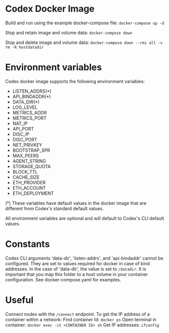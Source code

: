 # Codex Docker Image

Build and run using the example docker-compose file:
`docker-compose up -d`

Stop and retain image and volume data:
`docker-compose down`

Stop and delete image and volume data:
`docker-compose down --rmi all -v`
`rm -R hostdatadir`

# Environment variables
Codex docker image supports the following environment variables:
- LISTEN_ADDRS(*)
- API_BINDADDR(*)
- DATA_DIR(*)
- LOG_LEVEL
- METRICS_ADDR
- METRICS_PORT
- NAT_IP
- API_PORT
- DISC_IP
- DISC_PORT
- NET_PRIVKEY
- BOOTSTRAP_SPR
- MAX_PEERS
- AGENT_STRING
- STORAGE_QUOTA
- BLOCK_TTL
- CACHE_SIZE
- ETH_PROVIDER
- ETH_ACCOUNT
- ETH_DEPLOYMENT

(*) These variables have default values in the docker image that are different from Codex's standard default values.

All environment variables are optional and will default to Codex's CLI default values.

# Constants
Codex CLI arguments 'data-dir', 'listen-addrs', and 'api-bindaddr' cannot be configured. They are set to values required for docker in case of bind addresses. In the case of 'data-dir', the value is set to `/datadir`. It is important that you map this folder to a host volume in your container configuration. See docker-compose.yaml for examples.

# Useful
Connect nodes with the `/connect` endpoint.
To get the IP address of a container within a network:
Find container Id: `docker ps`
Open terminal in container: `docker exec -it <CONTAINER ID> sh`
Get IP addresses: `ifconfig`
